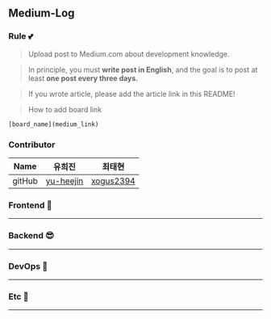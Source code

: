 ## Medium-Log

### Rule 💕

> Upload post to Medium.com about development knowledge.
> 

> In principle, you must <b>write post in English</b>, and the goal is to post at least <b>one post every three days.</b>
> 

> If you wrote article, please add the article link in this README!
> 

> How to add board link
> 

```
[board_name](medium_link)

```

### Contributor

| Name | 유희진 | 최태현 |
| --- | --- | --- |
| gitHub | [yu-heejin](https://github.com/yu-heejin) | [xogus2394](https://github.com/xogus2394) |
   

### Frontend 🤭

---

### Backend 😎

---

### DevOps 🐋

---

### Etc 💫

---
